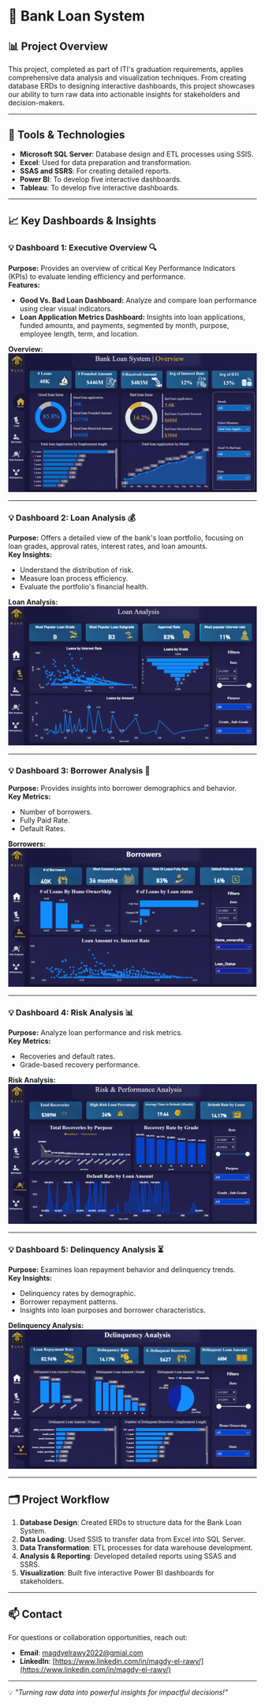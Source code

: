 # 🏦 Bank Loan System

## 📊 Project Overview  
This project, completed as part of ITI's graduation requirements, applies comprehensive data analysis and visualization techniques. From creating database ERDs to designing interactive dashboards, this project showcases our ability to turn raw data into actionable insights for stakeholders and decision-makers.  

---

## 🔧 Tools & Technologies  
- **Microsoft SQL Server**: Database design and ETL processes using SSIS.
- **Excel**: Used for data preparation and transformation.  
- **SSAS and SSRS**: For creating detailed reports.  
- **Power BI**: To develop five interactive dashboards.
- **Tableau**: To develop five interactive dashboards.

---

## 📈 Key Dashboards & Insights  

### 💡 Dashboard 1: Executive Overview 🔍  
**Purpose:** Provides an overview of critical Key Performance Indicators (KPIs) to evaluate lending efficiency and performance.  
**Features:**  
- **Good Vs. Bad Loan Dashboard:** Analyze and compare loan performance using clear visual indicators.  
- **Loan Application Metrics Dashboard:** Insights into loan applications, funded amounts, and payments, segmented by month, purpose, employee length, term, and location.  

**Overview:**  
![Executive Overview](https://github.com/Magdy-ElRawy/Bank-Loans-Management-Analysis-and-Reporting-System/blob/main/Overview%20Dashboard.png)

---

### 💡 Dashboard 2: Loan Analysis 💰  
**Purpose:** Offers a detailed view of the bank's loan portfolio, focusing on loan grades, approval rates, interest rates, and loan amounts.  
**Key Insights:**  
- Understand the distribution of risk.  
- Measure loan process efficiency.  
- Evaluate the portfolio's financial health.  

**Loan Analysis:**  
![Loan Analysis](https://github.com/Magdy-ElRawy/Bank-Loans-Management-Analysis-and-Reporting-System/blob/main/Loan%20Analysis%20Dashboard.png)

---

### 💡 Dashboard 3: Borrower Analysis 💱  
**Purpose:** Provides insights into borrower demographics and behavior.  
**Key Metrics:**  
- Number of borrowers.  
- Fully Paid Rate.  
- Default Rates.  

**Borrowers:**  
![Borrower Analysis](https://github.com/Magdy-ElRawy/Bank-Loans-Management-Analysis-and-Reporting-System/blob/main/Borrowers%20Dashboard.png)

---

### 💡 Dashboard 4: Risk Analysis 📊  
**Purpose:** Analyze loan performance and risk metrics.  
**Key Metrics:**  
- Recoveries and default rates.  
- Grade-based recovery performance.  

**Risk Analysis:**  
![Risk Analysis](https://github.com/Magdy-ElRawy/Bank-Loans-Management-Analysis-and-Reporting-System/blob/main/Risk%20%26%20Performance%20Analysis%20Dashboard.png)

---

### 💡 Dashboard 5: Delinquency Analysis ⏳  
**Purpose:** Examines loan repayment behavior and delinquency trends.  
**Key Insights:**  
- Delinquency rates by demographic.  
- Borrower repayment patterns.  
- Insights into loan purposes and borrower characteristics.  

**Delinquency Analysis:**  
![Delinquency Analysis](https://github.com/Magdy-ElRawy/Bank-Loans-Management-Analysis-and-Reporting-System/blob/main/Delinquency%20Analysis%20Dashboard.png)

---

## 🗂️ Project Workflow  
1. **Database Design**: Created ERDs to structure data for the Bank Loan System.  
2. **Data Loading**: Used SSIS to transfer data from Excel into SQL Server.  
3. **Data Transformation**: ETL processes for data warehouse development.  
4. **Analysis & Reporting**: Developed detailed reports using SSAS and SSRS.  
5. **Visualization**: Built five interactive Power BI dashboards for stakeholders.  

---

## 📫 Contact  
For questions or collaboration opportunities, reach out:  
- **Email**: [magdyelrawy2022@gmial.com](mailto:magdyelrawy2022@gmial.com)  
- **LinkedIn**: [https://www.linkedin.com/in/magdy-el-rawy/](https://www.linkedin.com/in/magdy-el-rawy/)   

---

💡 *"Turning raw data into powerful insights for impactful decisions!"*
